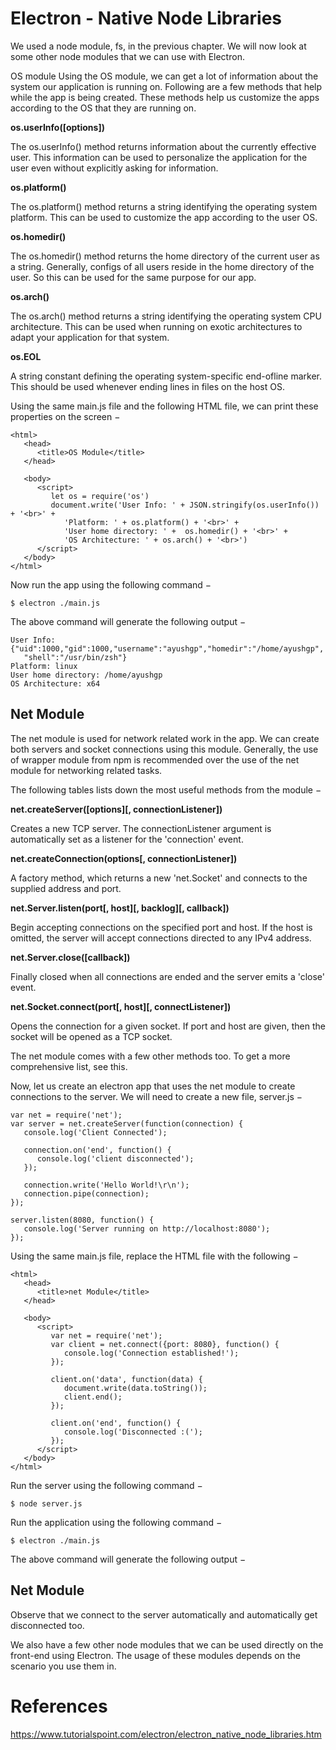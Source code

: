 # Electron - Native Node Libraries

We used a node module, fs, in the previous chapter. We will now look at some other node modules that we can use with Electron.

OS module
Using the OS module, we can get a lot of information about the system our application is running on. Following are a few methods that help while the app is being created. These methods help us customize the apps according to the OS that they are running on.

**os.userInfo([options])**

The os.userInfo() method returns information about the currently effective user. This information can be used to personalize the application for the user even without explicitly asking for information.

**os.platform()**

The os.platform() method returns a string identifying the operating system platform. This can be used to customize the app according to the user OS.

**os.homedir()**

The os.homedir() method returns the home directory of the current user as a string. Generally, configs of all users reside in the home directory of the user. So this can be used for the same purpose for our app.

**os.arch()**

The os.arch() method returns a string identifying the operating system CPU architecture. This can be used when running on exotic architectures to adapt your application for that system.

**os.EOL**

A string constant defining the operating system-specific end-ofline marker. This should be used whenever ending lines in files on the host OS.

Using the same main.js file and the following HTML file, we can print these properties on the screen −
```
<html>
   <head>
      <title>OS Module</title>
   </head>

   <body>
      <script>
         let os = require('os')
         document.write('User Info: ' + JSON.stringify(os.userInfo()) + '<br>' +
            'Platform: ' + os.platform() + '<br>' +
            'User home directory: ' +  os.homedir() + '<br>' +
            'OS Architecture: ' + os.arch() + '<br>')
      </script>
   </body>
</html>
```
Now run the app using the following command −
```
$ electron ./main.js
```
The above command will generate the following output −
```
User Info: {"uid":1000,"gid":1000,"username":"ayushgp","homedir":"/home/ayushgp",
   "shell":"/usr/bin/zsh"}
Platform: linux
User home directory: /home/ayushgp
OS Architecture: x64
```

## Net Module
The net module is used for network related work in the app. We can create both servers and socket connections using this module. Generally, the use of wrapper module from npm is recommended over the use of the net module for networking related tasks.

The following tables lists down the most useful methods from the module −

**net.createServer([options][, connectionListener])**

Creates a new TCP server. The connectionListener argument is automatically set as a listener for the 'connection' event.

**net.createConnection(options[, connectionListener])**

A factory method, which returns a new 'net.Socket' and connects to the supplied address and port.

**net.Server.listen(port[, host][, backlog][, callback])**

Begin accepting connections on the specified port and host. If the host is omitted, the server will accept connections directed to any IPv4 address.

**net.Server.close([callback])**

Finally closed when all connections are ended and the server emits a 'close' event.

**net.Socket.connect(port[, host][, connectListener])**

Opens the connection for a given socket. If port and host are given, then the socket will be opened as a TCP socket.

The net module comes with a few other methods too. To get a more comprehensive list, see this.

Now, let us create an electron app that uses the net module to create connections to the server. We will need to create a new file, server.js −
```
var net = require('net');
var server = net.createServer(function(connection) {
   console.log('Client Connected');

   connection.on('end', function() {
      console.log('client disconnected');
   });

   connection.write('Hello World!\r\n');
   connection.pipe(connection);
});

server.listen(8080, function() {
   console.log('Server running on http://localhost:8080');
});
```
Using the same main.js file, replace the HTML file with the following −
```
<html>
   <head>
      <title>net Module</title>
   </head>

   <body>
      <script>
         var net = require('net');
         var client = net.connect({port: 8080}, function() {
            console.log('Connection established!');  
         });

         client.on('data', function(data) {
            document.write(data.toString());
            client.end();
         });

         client.on('end', function() {
            console.log('Disconnected :(');
         });
      </script>
   </body>
</html>
```
Run the server using the following command −
```
$ node server.js
```
Run the application using the following command −
```
$ electron ./main.js
```
The above command will generate the following output −

## Net Module
Observe that we connect to the server automatically and automatically get disconnected too.

We also have a few other node modules that we can be used directly on the front-end using Electron. The usage of these modules depends on the scenario you use them in.

# References
https://www.tutorialspoint.com/electron/electron_native_node_libraries.htm
